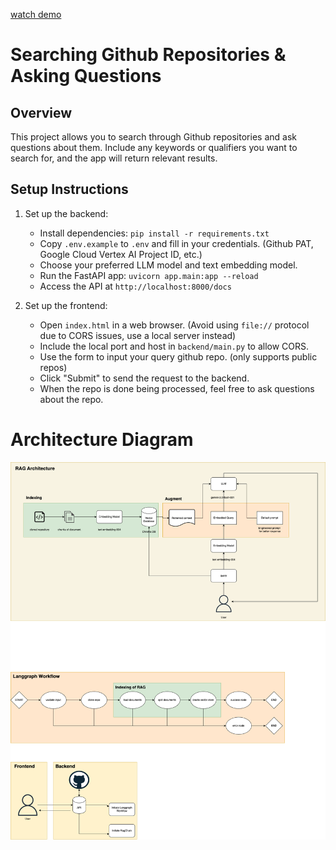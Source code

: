 [watch demo](https://youtu.be/aV4cq7W9uY0)


# Searching Github Repositories & Asking Questions

## Overview
This project allows you to search through Github repositories and ask questions about them. 
Include any keywords or qualifiers you want to search for, and the app will return relevant results.

## Setup Instructions
1. Set up the backend:
   - Install dependencies: `pip install -r requirements.txt`
   - Copy `.env.example` to `.env` and fill in your credentials. (Github PAT, Google Cloud Vertex AI Project ID, etc.)
   - Choose your preferred LLM model and text embedding model.
   - Run the FastAPI app: `uvicorn app.main:app --reload`
   - Access the API at `http://localhost:8000/docs`

2. Set up the frontend:
    - Open `index.html` in a web browser. (Avoid using `file://` protocol due to CORS issues, use a local server instead)
    - Include the local port and host in `backend/main.py` to allow CORS.
    - Use the form to input your query github repo. (only supports public repos)
    - Click "Submit" to send the request to the backend.
    - When the repo is done being processed, feel free to ask questions about the repo.

# Architecture Diagram

![architecture_diagram](./4052_a2.drawio.png)
